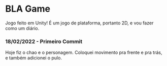 # BLA Game

Jogo feito em Unity! É um jogo de plataforma, portanto 2D, e vou fazer como um diário.

### 18/02/2022 - Primeiro Commit
Hoje fiz o chao e o personagem. Coloquei movimento pra frente e pra trás, e também adicionei o pulo.